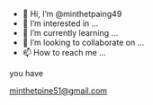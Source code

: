 - 👋 Hi, I’m @minthetpaing49
- 👀 I’m interested in ...
- 🌱 I’m currently learning ...
- 💞️ I’m looking to collaborate on ...
- 📫 How to reach me ...

<!---
minthetpaing49/minthetpaing49 is a ✨ special ✨ repository because its `README.md` (this file) appears on your GitHub profile.
You can click the Preview link to take a look at your changes.
--->you have
minthetpine51@gmail.com

